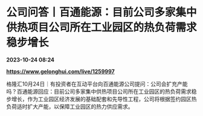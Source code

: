 # 公司问答丨百通能源：目前公司多家集中供热项目公司所在工业园区的热负荷需求稳步增长

**2023-10-24 08:24**

**https://www.gelonghui.com/live/1259997**

格隆汇10月24日｜有投资者在互动平台向百通能源公司提问：公司会扩充产能吗？百通能源回应：目前公司多家集中供热项目公司所在工业园区的热负荷需求稳步增长，作为工业园区经济发展的基础配套和先导性工程，公司将根据签约园区热负荷适时扩大产能，以保障工业园区的热力供应需求。